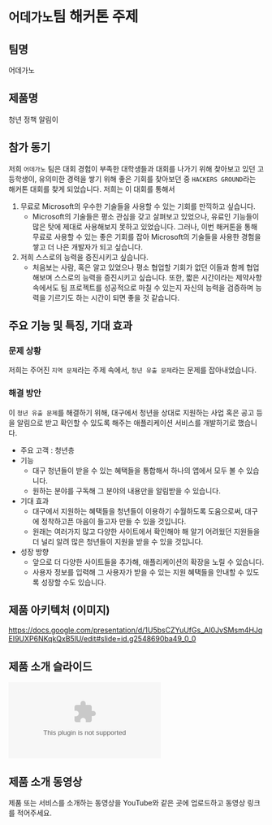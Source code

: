# ` 어데가노 `팀 해커톤 주제

## 팀명
어데가노

## 제품명

청년 정책 알림이

## 참가 동기

저희 `어데가노` 팀은 대회 경험이 부족한 대학생들과 대회를 나가기 위해 찾아보고 있던 고등학생이, 유의미한 경력을 쌓기 위해 좋은 기회를 찾아보던 중 `HACKERS GROUND`라는 해커톤 대회를 찾게 되었습니다.
저희는 이 대회를 통해서
1. 무료로 Microsoft의 우수한 기술들을 사용할 수 있는 기회를 만끽하고 싶습니다.
   - Microsoft의 기술들은 평소 관심을 갖고 살펴보고 있었으나, 유료인 기능들이 많은 탓에 제대로 사용해보지 못하고 있었습니다. 그러나, 이번 해커톤을 통해 무료로 사용할 수 있는 좋은 기회를 잡아 Microsoft의 기술들을 사용한 경험을 쌓고 더 나은 개발자가 되고 싶습니다.
2. 저희 스스로의 능력을 증진시키고 싶습니다.
   - 처음보는 사람, 혹은 알고 있었으나 평소 협업할 기회가 없던 이들과 함께 협업해보며 스스로의 능력을 증진시키고 싶습니다. 또한, 짧은 시간이라는 제약사항 속에서도 팀 프로젝트를 성공적으로 마칠 수 있는지 자신의 능력을 검증하며 능력을 기르기도 하는 시간이 되면 좋을 것 같습니다.

## 주요 기능 및 특징, 기대 효과

### 문제 상황

저희는 주어진 `지역 문제`라는 주제 속에서, `청년 유출 문제`라는 문제를 잡아내었습니다.

### 해결 방안
이 `청년 유출 문제`를 해결하기 위해, 대구에서 청년을 상대로 지원하는 사업 혹은 공고 등을 알림으로 받고 확인할 수 있도록 해주는 애플리케이션 서비스를 개발하기로 했습니다.

- 주요 고객 : 청년층
- 기능
	- 대구 청년들이 받을 수 있는 혜택들을 통합해서 하나의 앱에서 모두 볼 수 있습니다.
	- 원하는 분야를 구독해 그 분야의 내용만을 알림받을 수 있습니다.
- 기대 효과
	- 대구에서 지원하는 혜택들을 청년들이 이용하기 수월하도록 도움으로써, 대구에 정착하고픈 마음이 들고자 만들 수 있을 것입니다.
	- 원래는 여러가지 많고 다양한 사이트에서 확인해야 해 알기 어려웠던 지원들을 더 널리 알려 많은 청년들이 지원을 받을 수 있을 것입니다.
- 성장 방향
	- 앞으로 더 다양한 사이트들을 추가해, 애플리케이션의 확장을 노릴 수 있습니다.
	- 사용자 정보를 입력해 그 사용자가 받을 수 있는 지원 혜택들을 안내할 수 있도록 성장할 수도 있습니다.

## 제품 아키텍처 (이미지)

https://docs.google.com/presentation/d/1U5bsCZYuUfGs_AI0JvSMsm4HJqEI9UXP6NKqkQxB5lU/edit#slide=id.g2548690ba49_0_0

## 제품 소개 슬라이드

![image](https://github.com/hackersground-kr/httpsgithubcomjchyngHackerGround/blob/main/decks/%EC%B2%AD%EB%85%84%20%EC%A0%95%EC%B1%85%20%EC%95%8C%EB%A6%BC%EC%9D%B4%20-%20%EC%96%B4%EB%8D%B0%EA%B0%80%EB%85%B8.pptx)

## 제품 소개 동영상

제품 또는 서비스를 소개하는 동영상을 YouTube와 같은 곳에 업로드하고 동영상 링크를 적어주세요.
